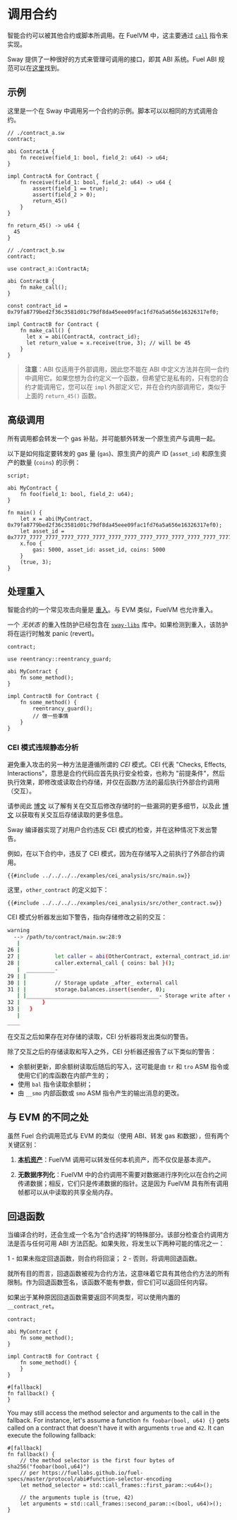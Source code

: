 # 调用合约

智能合约可以被其他合约或脚本所调用。在 FuelVM 中，这主要通过 [`call`](https://fuellabs.github.io/fuel-specs/master/vm/instruction_set#call-call-contract) 指令来实现。

Sway 提供了一种很好的方式来管理可调用的接口，即其 ABI 系统。Fuel ABI 规范可以在[这里](https://fuellabs.github.io/fuel-specs/master/protocol/abi)找到。

## 示例

这里是一个在 Sway 中调用另一个合约的示例。脚本可以以相同的方式调用合约。

```sway
// ./contract_a.sw
contract;

abi ContractA {
    fn receive(field_1: bool, field_2: u64) -> u64;
}

impl ContractA for Contract {
    fn receive(field_1: bool, field_2: u64) -> u64 {
        assert(field_1 == true);
        assert(field_2 > 0);
        return_45()
    }
}

fn return_45() -> u64 {
  45
}
```

```sway
// ./contract_b.sw
contract;

use contract_a::ContractA;

abi ContractB {
    fn make_call();
}

const contract_id = 0x79fa8779bed2f36c3581d01c79df8da45eee09fac1fd76a5a656e16326317ef0;

impl ContractB for Contract {
    fn make_call() {
      let x = abi(ContractA, contract_id);
      let return_value = x.receive(true, 3); // will be 45
    }
}
```

> **注意**：ABI 仅适用于外部调用，因此您不能在 ABI 中定义方法并在同一合约中调用它。如果您想为合约定义一个函数，但希望它是私有的，只有您的合约才能调用它，您可以在 `impl` 外部定义它，并在合约内部调用它，类似于上面的 `return_45()` 函数。

## 高级调用

所有调用都会转发一个 gas 补贴，并可能额外转发一个原生资产与调用一起。

以下是如何指定要转发的 gas 量 (`gas`)、原生资产的资产 ID (`asset_id`) 和原生资产的数量 (`coins`) 的示例：

```sway
script;

abi MyContract {
    fn foo(field_1: bool, field_2: u64);
}

fn main() {
    let x = abi(MyContract, 0x79fa8779bed2f36c3581d01c79df8da45eee09fac1fd76a5a656e16326317ef0);
    let asset_id = 0x7777_7777_7777_7777_7777_7777_7777_7777_7777_7777_7777_7777_7777_7777_7777_7777;
    x.foo {
        gas: 5000, asset_id: asset_id, coins: 5000
    }
    (true, 3);
}
```

## 处理重入

智能合约的一个常见攻击向量是 [重入](https://docs.soliditylang.org/en/v0.8.4/security-considerations.html#re-entrancy)。与 EVM 类似，FuelVM 也允许重入。

一个 _无状态_ 的重入性防护已经包含在 [`sway-libs`](https://fuellabs.github.io/sway-libs/book/reentrancy/index.html) 库中。如果检测到重入，该防护将在运行时触发 panic (revert)。

```sway
contract;

use reentrancy::reentrancy_guard;

abi MyContract {
    fn some_method();
}

impl ContractB for Contract {
    fn some_method() {
        reentrancy_guard();
        // 做一些事情
    }
}
```

### CEI 模式违规静态分析

避免重入攻击的另一种方法是遵循所谓的 _CEI_ 模式。CEI 代表 "Checks, Effects, Interactions"，意思是合约代码应首先执行安全检查，也称为 "前提条件"，然后执行效果，即修改或读取合约存储，并仅在函数/方法的最后执行外部合约调用（交互）。

请参阅此 [博文](https://fravoll.github.io/solidity-patterns/checks_effects_interactions.html) 以了解有关在交互后修改存储时的一些漏洞的更多细节，以及此 [博文](https://chainsecurity.com/curve-lp-oracle-manipulation-post-mortem) 以获取有关交互后存储读取的更多信息。

Sway 编译器实现了对用户合约违反 CEI 模式的检查，并在这种情况下发出警告。

例如，在以下合约中，违反了 CEI 模式，因为在存储写入之前执行了外部合约调用。

```sway
{{#include ../../../../examples/cei_analysis/src/main.sw}}
```

这里，`other_contract` 的定义如下：

```sway
{{#include ../../../../examples/cei_analysis/src/other_contract.sw}}
```

CEI 模式分析器发出如下警告，指向存储修改之前的交互：

```sh
warning
  --> /path/to/contract/main.sw:28:9
   |
26 |
27 |           let caller = abi(OtherContract, external_contract_id.into());
28 |           caller.external_call { coins: bal }();
   |  _________-
29 | |
30 | |         // Storage update _after_ external call
31 | |         storage.balances.insert(sender, 0);
   | |__________________________________________- Storage write after external contract interaction in function or method "withdraw". Consider making all storage writes before calling another contract
32 |       }
33 |   }
   |
____
```

在交互之后如果存在对存储的读取，CEI 分析器将发出类似的警告。

除了交互之后的存储读取和写入之外，CEI 分析器还报告了以下类似的警告：

- 余额树更新，即余额树读取后随后的写入，这可能是由 `tr` 和 `tro` ASM 指令或使用它们的库函数在内部产生的；
- 使用 `bal` 指令读取余额树；
- 由 `__smo` 内部函数或 `smo` ASM 指令产生的输出消息的更改。

## 与 EVM 的不同之处

虽然 Fuel 合约调用范式与 EVM 的类似（使用 ABI、转发 gas 和数据），但有两个关键区别：

1. [**本机资产**](./native_assets.md)：FuelVM 调用可以转发任何本机资产，而不仅仅是基本资产。

2. **无数据序列化**：FuelVM 中的合约调用不需要对数据进行序列化以在合约之间传递数据；相反，它们只是传递数据的指针。这是因为 FuelVM 具有所有调用帧都可以从中读取的共享全局内存。

## 回退函数

当编译合约时，还会生成一个名为“合约选择”的特殊部分。该部分检查合约调用方法是否与任何可用 ABI 方法匹配。如果失败，将发生以下两种可能的情况之一：

1 - 如果未指定回退函数，则合约将回滚；
2 - 否则，将调用回退函数。

就所有目的而言，回退函数被视为合约方法，这意味着它具有其他合约方法的所有限制。作为回退函数签名，该函数不能有参数，但它们可以返回任何内容。

如果出于某种原因回退函数需要返回不同类型，可以使用内置的 `__contract_ret`。

```sway
contract;

abi MyContract {
    fn some_method();
}

impl ContractB for Contract {
    fn some_method() {
    }
}

#[fallback]
fn fallback() {
}
```

You may still access the method selector and arguments to the call in the fallback.
For instance, let's assume a function `fn foobar(bool, u64) {}` gets called on a contract that doesn't have it with arguments `true` and `42`.
It can execute the following fallback:

```sway
#[fallback]
fn fallback() {
    // the method selector is the first four bytes of sha256("foobar(bool,u64)")
    // per https://fuellabs.github.io/fuel-specs/master/protocol/abi#function-selector-encoding
    let method_selector = std::call_frames::first_param::<u64>();

    // the arguments tuple is (true, 42)
    let arguments = std::call_frames::second_param::<(bool, u64)>();
}
```
